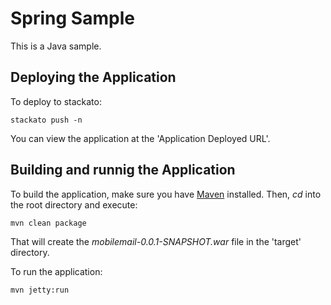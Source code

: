 Spring Sample
=============

This is a Java sample.

Deploying the Application
-------------------------

To deploy to stackato:

    stackato push -n

You can view the application at the 'Application Deployed URL'.

Building and runnig the Application
------------------------

To build the application, make sure you have [Maven](http://maven.apache.org/ "Maven") installed.
Then, *cd* into the root directory and execute:

	mvn clean package

That will create the *mobilemail-0.0.1-SNAPSHOT.war* file in the 'target' directory.

To run the application:

	mvn jetty:run
